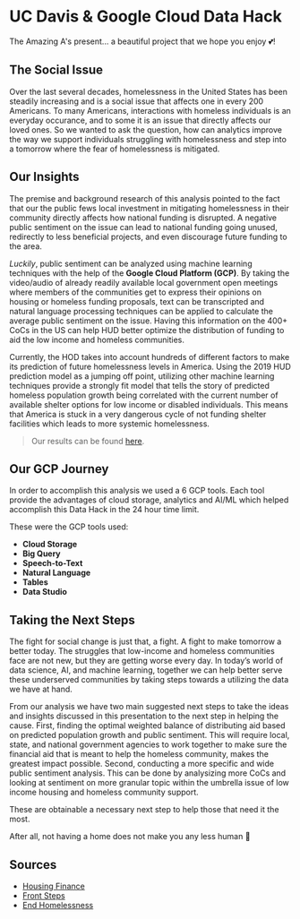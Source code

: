 # UC Davis & Google Cloud Data Hack
The Amazing A's present... a beautiful project that we hope you enjoy :two_hearts:!

## The Social Issue
Over the last several decades, homelessness in the United States has been steadily increasing and is a social issue that affects one in every 200 Americans. To many Americans, interactions with homeless individuals is an everyday occurance, and to some it is an issue that directly affects our loved ones. So we wanted to ask the question, how can analytics improve the way we support individuals struggling with homelessness and step into a tomorrow where the fear of homelessness is mitigated.

## Our Insights
The premise and background research of this analysis pointed to the fact that our the public fews local investment in mitigating homelessness in their community directly affects how national funding is disrupted. A negative public sentiment on the issue can lead to national funding going unused, redirectly to less beneficial projects, and even discourage future funding to the area. 

*Luckily*, public sentiment can be analyzed using machine learning techniques with the help of the **Google Cloud Platform (GCP)**. By taking the video/audio of already readily available local government open meetings where members of the communities get to express their opinions on housing or homeless funding proposals, text can be transcripted and natural language processing techniques can be applied to calculate the average public sentiment on the issue. Having this information on the 400+ CoCs in the US can help HUD better optimize the distribution of funding to aid the low income and homeless communities. 

Currently, the HOD takes into account hundreds of different factors to make its prediction of future homelessness levels in America. Using the 2019 HUD prediction model as a jumping off point, utilizing other machine learning techniques provide a strongly fit model that tells the story of predicted homeless population growth being correlated with the current number of available shelter options for low income or disabled individuals. This means that America is stuck in a very dangerous cycle of not funding shelter facilities which leads to more systemic homelessness. 

> Our results can be found [here](https://docs.google.com/presentation/d/1GHAn7mJwcziCJKoNjoPT1itJP-0fwEBp_LWq4GeAeYE/edit?usp=sharing).

## Our GCP Journey
In order to accomplish this analysis we used a 6 GCP tools. Each tool provide the advantages of cloud storage, analytics and AI/ML which helped accomplish this Data Hack in the 24 hour time limit.

These were the GCP tools used:
- **Cloud Storage**
- **Big Query**
- **Speech-to-Text**
- **Natural Language**
- **Tables**
- **Data Studio**

## Taking the Next Steps
The fight for social change is just that, a fight. A fight to make tomorrow a better today. The struggles that low-income and homeless communities face are not new, but they are getting worse every day. In today’s world of data science, AI, and machine learning, together we can help better serve these underserved communities by taking steps towards a utilizing the data we have at hand. 

From our analysis we have two main suggested next steps to take the ideas and insights discussed in this presentation to the next step in helping the cause. First, finding the optimal weighted balance of distributing aid based on predicted population growth and public sentiment. This will require local, state, and national government agencies to work together to make sure the financial aid that is meant to help the homeless community, makes the greatest impact possible. Second, conducting a more specific and wide public sentiment analysis. This can be done by analysizing more CoCs and looking at sentiment on more granular topic within the umbrella issue of low income housing and homeless community support.

These are obtainable a necessary next step to help those that need it the most. 

After all, not having a home does not make you any less human :yellow_heart: 

## Sources
-  [Housing Finance](https://www.housingfinance.com/news/study-more-americans-are-homeless_o)
- [Front Steps](https://www.frontsteps.org/u-s-homelessness-facts/#:~:text=U.S.%20Homelessness%20Facts%20%2D%20Front%20Steps&text=The%20National%20Alliance%20to%20End,disabled%20and%20unable%20to%20work)
- [End Homelessness](https://endhomelessness.org/resource/changes-in-the-hud-definition-of-homeless/#:~:text=Changes%20in%20the%20HUD%20Definition%20of%20%E2%80%9CHomeless%E2%80%9D,-January%2018%2C%202012&text=The%20new%20definition%20includes%20four,institution%20where%20they%20temporarily%20resided)


